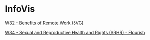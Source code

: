 # InfoVis

[W32 - Benefits of Remote Work (SVG)](https://tdegoni.github.io/infovis/makeovermonday32.svg)

[W34 - Sexual and Reproductive Health and Rights (SRHR) - Flourish](https://tdegoni.github.io/infovis/MakeoverMonday34.html)
